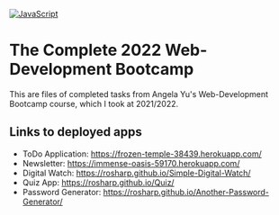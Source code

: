 [![JavaScript](https://img.shields.io/badge/--F7DF1E?logo=javascript&logoColor=000)](https://www.javascript.com/)

# The Complete 2022 Web-Development Bootcamp

This are files of completed tasks from Angela Yu's Web-Development Bootcamp course, which I took at 2021/2022.

## Links to deployed apps

* ToDo Application: https://frozen-temple-38439.herokuapp.com/
* Newsletter: https://immense-oasis-59170.herokuapp.com/
* Digital Watch: https://rosharp.github.io/Simple-Digital-Watch/
* Quiz App: https://rosharp.github.io/Quiz/
* Password Generator: https://rosharp.github.io/Another-Password-Generator/
